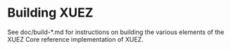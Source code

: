 Building XUEZ
================

See doc/build-*.md for instructions on building the various
elements of the XUEZ Core reference implementation of XUEZ.
